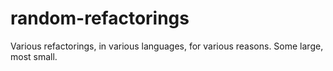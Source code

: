 random-refactorings
===================

Various refactorings, in various languages, for various reasons. Some large, most small.